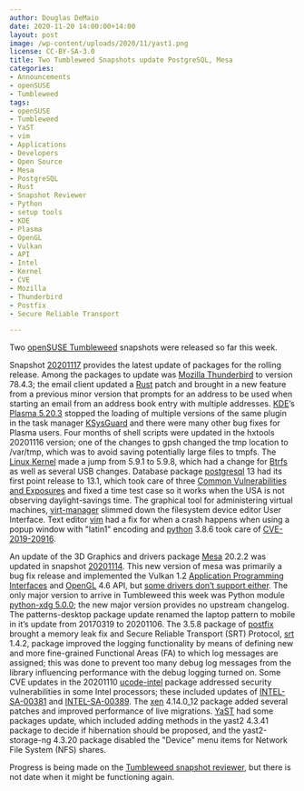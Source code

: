 ```yaml
---
author: Douglas DeMaio
date: 2020-11-20 14:00:00+14:00
layout: post
image: /wp-content/uploads/2020/11/yast1.png
license: CC-BY-SA-3.0
title: Two Tumbleweed Snapshots update PostgreSQL, Mesa 
categories:
- Announcements
- openSUSE
- Tumbleweed
tags:
- openSUSE
- Tumbleweed
- YaST
- vim
- Applications
- Developers
- Open Source
- Mesa
- PostgreSQL
- Rust
- Snapshot Reviewer
- Python
- setup tools
- KDE
- Plasma
- OpenGL
- Vulkan
- API
- Intel
- Kernel
- CVE
- Mozilla
- Thunderbird
- Postfix
- Secure Reliable Transport

---
```


Two [openSUSE Tumbleweed](https://software.opensuse.org/distributions/tumbleweed) snapshots were released so far this week.

Snapshot [20201117](https://lists.opensuse.org/archives/list/factory@lists.opensuse.org/thread/T6X7F4DOIEUQJGVEL3TVJ5QFVXZDUDZW/) provides the latest update of packages for the rolling release. Among the packages to update was [Mozilla Thunderbird](https://www.thunderbird.net) to version 78.4.3; the email client updated a [Rust](https://www.rust-lang.org/) patch and brought in a new feature from a previous minor version that prompts for an address to be used when starting an email from an address book entry with multiple addresses. [KDE](https://kde.org)’s [Plasma 5.20.3](https://kde.org/announcements/plasma-5.20.2-5.20.3-changelog/) stopped the loading of multiple versions of the same plugin in the task manager [KSysGuard](https://userbase.kde.org/KSysGuard) and there were many other bug fixes for Plasma users. Four months of shell scripts were updated in the hxtools 20201116 version; one of the changes to gpsh changed the tmp location to /var/tmp, which was to avoid saving potentially large files to tmpfs. The [Linux Kernel](https://www.kernel.org/) made a jump from 5.9.1 to 5.9.8, which had a change for [Btrfs](https://btrfs.wiki.kernel.org/index.php/Main_Page) as well as several USB changes. Database package [postgresql](https://www.postgresql.org/) 13 had its first point release to 13.1, which took care of three [Common Vulnerabilities and Exposures](https://en.wikipedia.org/wiki/Common_Vulnerabilities_and_Exposures) and fixed a time test case so it works when the USA is not observing daylight-savings time. The graphical tool for administering virtual machines, [virt-manager](https://virt-manager.org) slimmed down the filesystem device editor User Interface. Text editor [vim](https://www.vim.org/) had a fix for when a crash happens when using a popup window with "latin1" encoding and [python](https://www.python.org/) 3.8.6 took care of [CVE-2019-20916](https://www.suse.com/security/cve/CVE-2019-20916/).

An update of the 3D Graphics and drivers package [Mesa](https://www.mesa3d.org/) 20.2.2   was updated in snapshot [20201114](https://lists.opensuse.org/archives/list/factory@lists.opensuse.org/thread/6NLC2T3VJ27BXG5KMGMEH4LXDRHE2MSR/). This new version of mesa was primarily a bug fix release and implemented the Vulkan 1.2 [Application Programming Interfaces](https://en.wikipedia.org/wiki/API) and [OpenGL](https://www.opengl.org//) 4.6 API, but [some drivers don’t support either](https://docs.mesa3d.org/relnotes/20.2.2.html). The only major version to arrive in Tumbleweed this week was Python module [python-xdg 5.0.0](https://pypi.org/project/xdg/); the new major version provides no upstream changelog. The patterns-desktop package update renamed the laptop pattern to mobile in it’s update from 20170319 to 20201106. The 3.5.8 package of [postfix](http://www.postfix.org/) brought a memory leak fix and Secure Reliable Transport (SRT) Protocol, [srt](https://github.com/Haivision/srt) 1.4.2, package improved the logging functionality by means of defining new and more fine-grained Functional Areas (FA) to which log messages are assigned; this was done to prevent too many debug log messages from the library influencing performance with the debug logging turned on. Some CVE updates in the 20201110 [ucode-intel](https://software.opensuse.org/package/ucode-intel) package addressed security vulnerabilities in some Intel processors; these included updates of [INTEL-SA-00381](https://www.intel.com/content/www/us/en/security-center/advisory/intel-sa-00381.html) and [INTEL-SA-00389](https://www.intel.com/content/www/us/en/security-center/advisory/intel-sa-00389.html). The [xen](https://xenproject.org/) 4.14.0_12 package added several patches and improved performance of live migrations. [YaST](https://yast.opensuse.org/) had some packages update, which included adding methods in the yast2 4.3.41 package to decide if hibernation should be proposed, and the yast2-storage-ng 4.3.20 package disabled the "Device" menu items for Network File System (NFS) shares.

Progress is being made on the [Tumbleweed snapshot reviewer](https://review.tumbleweed.boombatower.com/), but there is not date when it might be functioning again.

